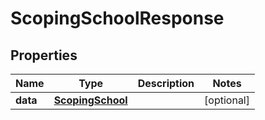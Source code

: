 
# ScopingSchoolResponse

## Properties
Name | Type | Description | Notes
------------ | ------------- | ------------- | -------------
**data** | [**ScopingSchool**](ScopingSchool.md) |  |  [optional]



